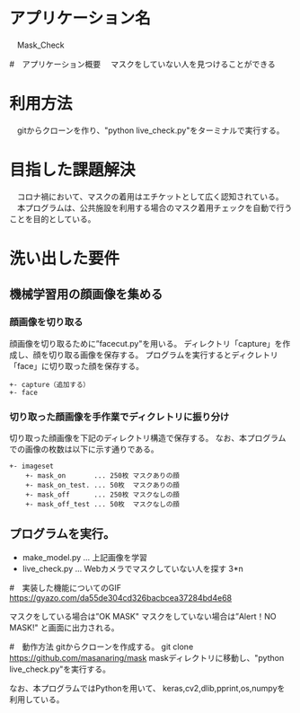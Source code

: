 # アプリケーション名
　Mask_Check

#　アプリケーション概要
　マスクをしていない人を見つけることができる

# 利用方法
　gitからクローンを作り、"python live_check.py"をターミナルで実行する。

# 目指した課題解決
　コロナ禍において、マスクの着用はエチケットとして広く認知されている。
　本プログラムは、公共施設を利用する場合のマスク着用チェックを自動で行うことを目的としている。

# 洗い出した要件

## 機械学習用の顔画像を集める

### 顔画像を切り取る

顔画像を切り取るために”facecut.py"を用いる。
ディレクトリ「capture」を作成し、顔を切り取る画像を保存する。
プログラムを実行するとディクレトリ「face」に切り取った顔を保存する。

```dir
+- capture（追加する）
+- face
```

### 切り取った顔画像を手作業でディクレトリに振り分け

切り取った顔画像を下記のディレクトリ構造で保存する。
なお、本プログラムでの画像の枚数は以下に示す通りである。

```dir
+- imageset
    +- mask_on       ... 250枚 マスクありの顔
    +- mask_on_test. ... 50枚  マスクありの顔
    +- mask_off      ... 250枚 マスクなしの顔
    +- mask_off_test ... 50枚  マスクなしの顔
```
## プログラムを実行。

 - make_model.py ... 上記画像を学習
 - live_check.py ... Webカメラでマスクしていない人を探す
 3*n

#　実装した機能についてのGIF
https://gyazo.com/da55de304cd326bacbcea37284bd4e68

マスクをしている場合は”OK MASK"
マスクをしていない場合は”Alert！NO MASK!"
と画面に出力される。

#　動作方法
gitからクローンを作成する。
git clone https://github.com/masanaring/mask
maskディレクトリに移動し、"python live_check.py"を実行する。

なお、本プログラムではPythonを用いて、
keras,cv2,dlib,pprint,os,numpyを利用している。